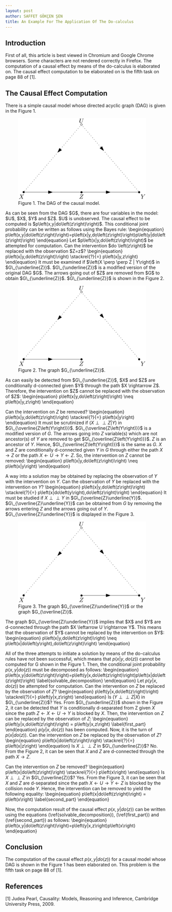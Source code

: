 ```yaml
---
layout: post
author: SAFFET GÖKÇEN ŞEN
title: An Example For The Application Of The Do-calculus
---
```

## Introduction
First of all, this article is best viewed in Chromium and Google Chrome browsers. Some characters are not rendered correctly in Firefox. The computation of a causal effect by means of the do-calculus is elaborated on. The causal effect computation to be elaborated on is the fifth task on page 88 of [1].
## The Causal Effect Computation
There is a simple causal model whose directed acyclic graph (DAG) is given in the Figure 1.
<figure>
   <img src="/assets/orig_dag.png" style="max-width: 400px;">
   <figcaption>Figure 1. The DAG of the causal model.</figcaption>
</figure>
As can be seen from the DAG $G$, there are four variables in the model: $U$, $X$, $Y$ and $Z$. $U$ is unobserved. The causal effect to be computed is $p\left(x,y|do\left(z\right)\right)$. This conditional joint probability can be written as follows using the Bayes rule:
\begin{equation}
    p\left(x,y|do\left(z\right)\right)=p\left(x|y,do\left(z\right)\right)p\left(y|do\left(z\right)\right)
\end{equation}
Let $p\left(x|y,do\left(z\right)\right)$ be attempted for computation. Can the intervention $do \left(z\right)$ be replaced with the observation $Z=z$?
\begin{equation}
    p\left(x|y,do\left(z\right)\right) \stackrel{?}{=} p\left(x|y,z\right)
\end{equation}
It must be examined if $\left(X \perp \perp Z | Y\right)$ in $G\_{\underline{Z}}$. $G\_{\underline{Z}}$ is a modified version of the original DAG $G$. The arrows going out of $Z$ are removed from $G$ to obtain $G\_{\underline{Z}}$. $G\_{\underline{Z}}$ is shown in the Figure 2.
<figure>
   <img src="/assets/dag_Z_underline.png" style="max-width: 400px;">
   <figcaption>Figure 2. The graph $G_{\underline{Z}}$.</figcaption>
</figure>
As can easily be detected from $G\_{\underline{Z}}$, $X$ and $Z$ are conditionally d-connected given $Y$ through the path $X \rightarrow Z$. Therefore, the intervention on $Z$ cannot be replaced with the observation of $Z$:
\begin{equation}
    p\left(x|y,do\left(z\right)\right) \neq p\left(x|y,z\right)
\end{equation}

Can the intervention on $Z$ be removed?
\begin{equation}
    p\left(x|y,do\left(z\right)\right) \stackrel{?}{=} p\left(x|y\right)
\end{equation}
It must be scrutinized if $\left(X \perp \perp Z | Y\right)$ in $G\_{\overline{Z\left(Y\right)}}$. $G\_{\overline{Z\left(Y\right)}}$ is a modified version of $G$. The arrows going into $Z$ variable(s) which are not ancestor(s) of $Y$ are removed to get $G\_{\overline{Z\left(Y\right)}}$. $Z$ is an ancestor of $Y$. Hence, $G\_{\overline{Z\left(Y\right)}}$ is the same as $G$. $X$ and $Z$ are conditionally d-connected given $Y$ in $G$ through either the path $X \rightarrow Z$ or the path $X \leftarrow U \rightarrow Y \leftarrow Z$. So, the intervention on $Z$ cannot be removed:
\begin{equation}
    p\left(x|y,do\left(z\right)\right) \neq p\left(x|y\right)
\end{equation}

A way into a solution may be obtained by replacing the observation of $Y$ with the intervention on $Y$. Can the observation of $Y$ be replaced with the intervention on $Y$?
\begin{equation}
    p\left(x|y,do\left(z\right)\right) \stackrel{?}{=} p\left(x|do\left(y\right),do\left(z\right)\right)
\end{equation}
It must be studied if $X \perp \perp Y$ in $G\_{\overline{Z}\underline{Y}}$. $G\_{\overline{Z}\underline{Y}}$ can be obtained from $G$ by removing the arrows entering $Z$ and the arrows going out of $Y$. $G\_{\overline{Z}\underline{Y}}$ is displayed in the Figure 3.
<figure>
   <img src="/assets/dag_Z_overline_Y_underline.png" style="max-width: 400px;">
   <figcaption>Figure 3. The graph $G_{\overline{Z}\underline{Y}}$ or the graph $G_{\overline{Z}}$.</figcaption>
</figure>
The graph $G\_{\overline{Z}\underline{Y}}$ implies that $X$ and $Y$ are d-connected through the path $X \leftarrow U \rightarrow Y$. This means that the observation of $Y$ cannot be replaced by the intervention on $Y$:
\begin{equation}
    p\left(x|y,do\left(z\right)\right) \neq p\left(x|do\left(y\right),do\left(z\right)\right)
\end{equation}

All of the three attempts to initiate a solution by means of the do-calculus rules have not been successful, which means that $p\left(x|y,do\left(z\right)\right)$ cannot be computed for G shown in the Figure 1. Then, the conditional joint probability $p\left(x,y|do\left(z\right)\right)$ must be decomposed as follows:
\begin{equation}
    p\left(x,y|do\left(z\right)\right)=p\left(y|x,do\left(z\right)\right)p\left(x|do\left(z\right)\right)
    \label{solvable\_decomposition}
\end{equation}
Let $p\left(y|x,do\left(z\right)\right)$ be attempted for computation. Can the intervention on $Z$ be replaced by the observation of $Z$?
\begin{equation}
    p\left(y|x,do\left(z\right)\right) \stackrel{?}{=} p\left(y|x,z\right)
\end{equation}
Is $\left(Y \perp \perp Z | X \right)$ in $G\_{\underline{Z}}$? Yes. From $G\_{\underline{Z}}$ shown in the Figure 2, it can be detected that $Y$ is conditionally d-separated from Z given $X$ since the path $Z \leftarrow X \leftarrow U \rightarrow Y$ is blocked by $X$. Then, the intervention on $Z$ can be replaced by the observation of $Z$:
\begin{equation}
    p\left(y|x,do\left(z\right)\right) = p\left(y|x,z\right)
    \label{first\_part}
\end{equation}
$p\left(y|x,do\left(z\right)\right)$ has been computed. Now, it is the turn of $p\left(x|do\left(z\right)\right)$. Can the intervention on $Z$ be replaced by the observation of $Z$?
\begin{equation}
    p\left(x|do\left(z\right)\right) \stackrel{?}{=} p\left(x|z\right)
\end{equation}
Is $X \perp \perp Z$ in $G\_{\underline{Z}}$? No. From the Figure 2, it can be seen that $X$ and $Z$ are d-connected through the path $X \rightarrow Z$.

Can the intervention on $Z$ be removed?
\begin{equation}
    p\left(x|do\left(z\right)\right) \stackrel{?}{=} p\left(x\right)
\end{equation}
Is $X \perp \perp Z$ in $G\_{\overline{Z}}$? Yes. From the Figure 3, it can be seen that $X$ and $Z$ are d-separated since the path $X \leftarrow U \rightarrow Y \leftarrow Z$ is blocked by the collision node $Y$. Hence, the intervention can be removed to yield the following equality:
\begin{equation}
    p\left(x|do\left(z\right)\right) = p\left(x\right)
    \label{second\_part}
\end{equation}

Now, the computation result of the causal effect $p\left(x,y|do\left(z\right)\right)$ can be written using the equations (\ref{solvable\_decomposition}), (\ref{first\_part}) and (\ref{second\_part}) as follows:
\begin{equation}
    p\left(x,y|do\left(z\right)\right)=p\left(y|x,z\right)p\left(x\right)
\end{equation}
## Conclusion
The computation of the causal effect $p\left(x,y|do\left(z\right)\right)$ for a causal model whose DAG is shown in the Figure 1 has been elaborated on. This problem is the fifth task on page 88 of [1].
## References
[1] Judea Pearl, Causality: Models, Reasoning and Inference, Cambridge University Press, 2009.

